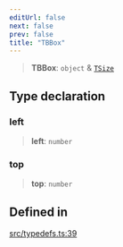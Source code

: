 ```yaml
---
editUrl: false
next: false
prev: false
title: "TBBox"
---
```


> **TBBox**: `object` & [`TSize`](/api/type-aliases/tsize/)

## Type declaration

### left

> **left**: `number`

### top

> **top**: `number`

## Defined in

[src/typedefs.ts:39](https://github.com/fabricjs/fabric.js/blob/v6.0.0-rc4/src/typedefs.ts#L39)
